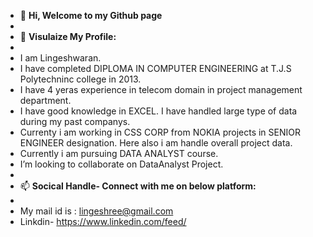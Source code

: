 - 👋 **Hi, Welcome to my Github page**
- 
- 👀 **Visulaize My Profile:**
- 
- I am Lingeshwaran.
- I have completed DIPLOMA IN COMPUTER ENGINEERING at T.J.S Polytechninc college in 2013.
- I have 4 yeras experience in telecom domain in project management department. 
- I have good knowledge in EXCEL. I have handled large type of data during my past companys.
- Currenty i am working in CSS CORP from NOKIA projects in SENIOR ENGINEER designation. Here also i am handle overall project data.
- Currently i am pursuing DATA ANALYST course. 
- I’m looking to collaborate on DataAnalyst Project.
-
-  📫  **Socical Handle- Connect with me on below platform:**
-  
-  My mail id is : lingeshree@gmail.com
-  Linkdin- https://www.linkedin.com/feed/





<!---
Lingeshree/Lingeshree is a ✨ special ✨ repository because its `README.md` (this file) appears on your GitHub profile.
You can click the Preview link to take a look at your changes.
--->

